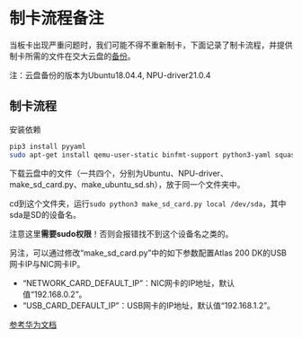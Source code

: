 # 制卡流程备注

当板卡出现严重问题时，我们可能不得不重新制卡，下面记录了制卡流程，并提供制卡所需的文件在交大云盘的[备份](https://jbox.sjtu.edu.cn/l/L1NOLk)。

注：云盘备份的版本为Ubuntu18.04.4, NPU-driver21.0.4

## 制卡流程

安装依赖

```sh
pip3 install pyyaml
sudo apt-get install qemu-user-static binfmt-support python3-yaml squashfs-tools gcc-aarch64-linux-gnu g++-aarch64-linux-gnu
```

下载云盘中的文件（一共四个，分别为Ubuntu、NPU-driver、make_sd_card.py、make_ubuntu_sd.sh），放于同一个文件夹中。

cd到这个文件夹，运行`sudo python3 make_sd_card.py local /dev/sda`，其中sda是SD的设备名。

注意这里**需要sudo权限**！否则会报错找不到这个设备名之类的。

另注，可以通过修改“make_sd_card.py”中的如下参数配置Atlas 200 DK的USB网卡IP与NIC网卡IP。

- “NETWORK_CARD_DEFAULT_IP”：NIC网卡的IP地址，默认值“192.168.0.2”。
- “USB_CARD_DEFAULT_IP”：USB网卡的IP地址，默认值“192.168.1.2”。

[参考华为文档](https://www.hiascend.com/document/detail/zh/Atlas200DKDeveloperKit/1013/environment/atlased_04_0010.html) 

